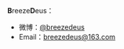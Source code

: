 **B**reeze**D**eus：

* 微博：[@breezedeus][weibo]
* Email：breezedeus@163.com

[weibo]: http://weibo.com/deus "@breezedeus"
